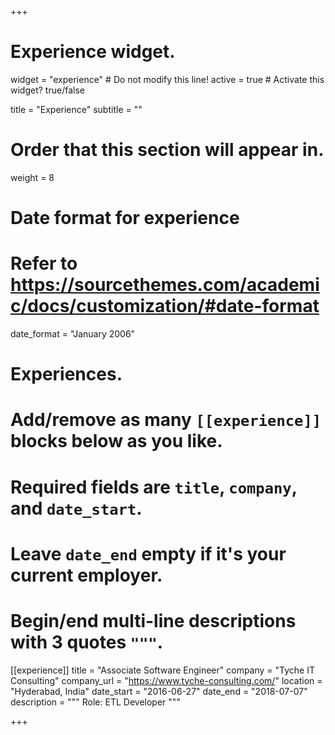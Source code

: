 +++
# Experience widget.
widget = "experience"  # Do not modify this line!
active = true  # Activate this widget? true/false

title = "Experience"
subtitle = ""

# Order that this section will appear in.
weight = 8

# Date format for experience
#   Refer to https://sourcethemes.com/academic/docs/customization/#date-format
date_format = "January 2006"

# Experiences.
#   Add/remove as many `[[experience]]` blocks below as you like.
#   Required fields are `title`, `company`, and `date_start`.
#   Leave `date_end` empty if it's your current employer.
#   Begin/end multi-line descriptions with 3 quotes `"""`.
[[experience]]
  title = "Associate Software Engineer"
  company = "Tyche IT Consulting"
  company_url = "https://www.tyche-consulting.com/"
  location = "Hyderabad, India"
  date_start = "2016-06-27"
  date_end = "2018-07-07"
  description = """
  Role: ETL Developer
  """

+++
